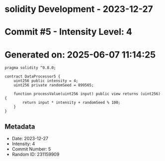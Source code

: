 ﻿# solidity Development - 2023-12-27
# Commit #5 - Intensity Level: 4
# Generated on: 2025-06-07 11:14:25
```solidity
pragma solidity ^0.8.0;

contract DataProcessor5 {
    uint256 public intensity = 4;
    uint256 private randomSeed = 899565;

    function processValue(uint256 input) public view returns (uint256) {
        return input * intensity + randomSeed % 100;
    }
}
```
## Metadata
- Date: 2023-12-27
- Intensity: 4
- Commit Number: 5
- Random ID: 231159909
